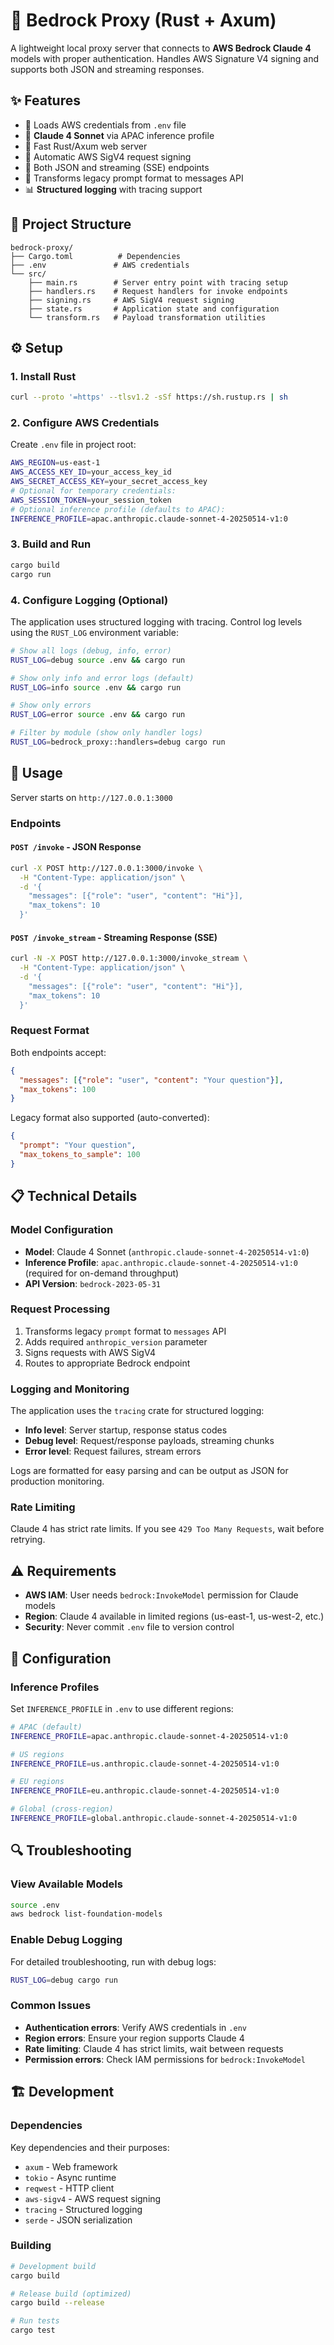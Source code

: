 # 🦀 Bedrock Proxy (Rust + Axum)

A lightweight local proxy server that connects to **AWS Bedrock Claude 4** models with proper authentication.
Handles AWS Signature V4 signing and supports both JSON and streaming responses.

## ✨ Features
- 🔑 Loads AWS credentials from `.env` file
- 🤖 **Claude 4 Sonnet** via APAC inference profile
- 🚀 Fast Rust/Axum web server
- 🔐 Automatic AWS SigV4 request signing
- 📡 Both JSON and streaming (SSE) endpoints
- 🔄 Transforms legacy prompt format to messages API
- 📊 **Structured logging** with tracing support

## 📂 Project Structure

```
bedrock-proxy/
├── Cargo.toml          # Dependencies
├── .env               # AWS credentials
└── src/
    ├── main.rs        # Server entry point with tracing setup
    ├── handlers.rs    # Request handlers for invoke endpoints
    ├── signing.rs     # AWS SigV4 request signing
    ├── state.rs       # Application state and configuration
    └── transform.rs   # Payload transformation utilities
```

## ⚙️ Setup

### 1. Install Rust
```bash
curl --proto '=https' --tlsv1.2 -sSf https://sh.rustup.rs | sh
```

### 2. Configure AWS Credentials
Create `.env` file in project root:
```bash
AWS_REGION=us-east-1
AWS_ACCESS_KEY_ID=your_access_key_id
AWS_SECRET_ACCESS_KEY=your_secret_access_key
# Optional for temporary credentials:
AWS_SESSION_TOKEN=your_session_token
# Optional inference profile (defaults to APAC):
INFERENCE_PROFILE=apac.anthropic.claude-sonnet-4-20250514-v1:0
```

### 3. Build and Run
```bash
cargo build
cargo run
```

### 4. Configure Logging (Optional)
The application uses structured logging with tracing. Control log levels using the `RUST_LOG` environment variable:

```bash
# Show all logs (debug, info, error)
RUST_LOG=debug source .env && cargo run

# Show only info and error logs (default)
RUST_LOG=info source .env && cargo run

# Show only errors
RUST_LOG=error source .env && cargo run

# Filter by module (show only handler logs)
RUST_LOG=bedrock_proxy::handlers=debug cargo run
```

## 🚀 Usage

Server starts on `http://127.0.0.1:3000`

### Endpoints

#### `POST /invoke` - JSON Response
```bash
curl -X POST http://127.0.0.1:3000/invoke \
  -H "Content-Type: application/json" \
  -d '{
    "messages": [{"role": "user", "content": "Hi"}],
    "max_tokens": 10
  }'
```

#### `POST /invoke_stream` - Streaming Response (SSE)
```bash
curl -N -X POST http://127.0.0.1:3000/invoke_stream \
  -H "Content-Type: application/json" \
  -d '{
    "messages": [{"role": "user", "content": "Hi"}],
    "max_tokens": 10
  }'
```

### Request Format
Both endpoints accept:
```json
{
  "messages": [{"role": "user", "content": "Your question"}],
  "max_tokens": 100
}
```

Legacy format also supported (auto-converted):
```json
{
  "prompt": "Your question",
  "max_tokens_to_sample": 100
}
```


## 📋 Technical Details

### Model Configuration
- **Model**: Claude 4 Sonnet (`anthropic.claude-sonnet-4-20250514-v1:0`)
- **Inference Profile**: `apac.anthropic.claude-sonnet-4-20250514-v1:0` (required for on-demand throughput)
- **API Version**: `bedrock-2023-05-31`

### Request Processing
1. Transforms legacy `prompt` format to `messages` API
2. Adds required `anthropic_version` parameter
3. Signs requests with AWS SigV4
4. Routes to appropriate Bedrock endpoint

### Logging and Monitoring
The application uses the `tracing` crate for structured logging:
- **Info level**: Server startup, response status codes
- **Debug level**: Request/response payloads, streaming chunks
- **Error level**: Request failures, stream errors

Logs are formatted for easy parsing and can be output as JSON for production monitoring.

### Rate Limiting
Claude 4 has strict rate limits. If you see `429 Too Many Requests`, wait before retrying.

## ⚠️ Requirements

- **AWS IAM**: User needs `bedrock:InvokeModel` permission for Claude models
- **Region**: Claude 4 available in limited regions (us-east-1, us-west-2, etc.)
- **Security**: Never commit `.env` file to version control

## 🔧 Configuration

### Inference Profiles
Set `INFERENCE_PROFILE` in `.env` to use different regions:

```bash
# APAC (default)
INFERENCE_PROFILE=apac.anthropic.claude-sonnet-4-20250514-v1:0

# US regions
INFERENCE_PROFILE=us.anthropic.claude-sonnet-4-20250514-v1:0

# EU regions
INFERENCE_PROFILE=eu.anthropic.claude-sonnet-4-20250514-v1:0

# Global (cross-region)
INFERENCE_PROFILE=global.anthropic.claude-sonnet-4-20250514-v1:0
```


## 🔍 Troubleshooting

### View Available Models
```bash
source .env
aws bedrock list-foundation-models
```

### Enable Debug Logging
For detailed troubleshooting, run with debug logs:
```bash
RUST_LOG=debug cargo run
```

### Common Issues
- **Authentication errors**: Verify AWS credentials in `.env`
- **Region errors**: Ensure your region supports Claude 4
- **Rate limiting**: Claude 4 has strict limits, wait between requests
- **Permission errors**: Check IAM permissions for `bedrock:InvokeModel`

## 🏗️ Development

### Dependencies
Key dependencies and their purposes:
- `axum` - Web framework
- `tokio` - Async runtime
- `reqwest` - HTTP client
- `aws-sigv4` - AWS request signing
- `tracing` - Structured logging
- `serde` - JSON serialization

### Building
```bash
# Development build
cargo build

# Release build (optimized)
cargo build --release

# Run tests
cargo test
```
